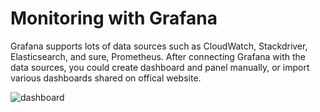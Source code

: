 # Monitoring with Grafana

Grafana supports lots of data sources such as CloudWatch, Stackdriver, Elasticsearch, and sure, Prometheus. After connecting Grafana with the data sources, you could create dashboard and panel manually, or import various dashboards shared on offical website.

![dashboard](https://cdn-images-1.medium.com/max/1200/1*sU3dSF414vFA89XhmXCe3A.png)
